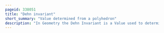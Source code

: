 ```yaml
---
pageid: 338051
title: "Dehn invariant"
short_summary: "Value determined from a polyhedron"
description: "In Geometry the Dehn Invariant is a Value used to determine whether a Polyhedron can be cut into Pieces and reassembled into another and whether a Polyhedron or its Dissection can tile. It is named after Max Dehn who used it to solve Hilbert's third Problem by proving that not all Polyhedra with equal Volume could be dissected into each other."
---
```

